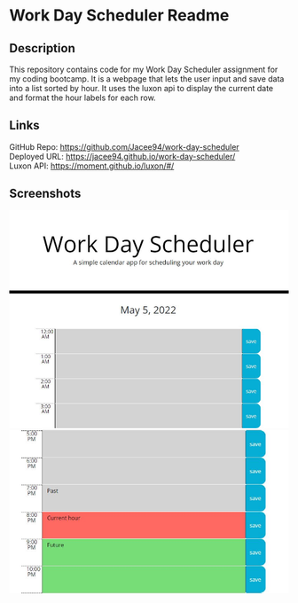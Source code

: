 # Work Day Scheduler Readme
## Description
This repository contains code for my Work Day Scheduler assignment for my coding bootcamp. It is a webpage that lets the user input and save data into a list sorted by hour. It uses the luxon api to display the current date and format the hour labels for each row.
## Links
GitHub Repo: https://github.com/Jacee94/work-day-scheduler  
Deployed URL: https://jacee94.github.io/work-day-scheduler/  
Luxon API: https://moment.github.io/luxon/#/  
## Screenshots
![screenshot1](./assets/images/screenshot.JPG)  
![screenshot2](./assets/images/readme-snapshot-2.JPG)
